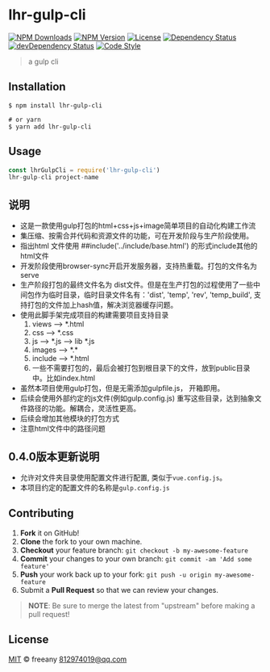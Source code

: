 # lhr-gulp-cli

[![NPM Downloads][downloads-image]][downloads-url]
[![NPM Version][version-image]][version-url]
[![License][license-image]][license-url]
[![Dependency Status][dependency-image]][dependency-url]
[![devDependency Status][devdependency-image]][devdependency-url]
[![Code Style][style-image]][style-url]

> a gulp cli

## Installation

```shell
$ npm install lhr-gulp-cli

# or yarn
$ yarn add lhr-gulp-cli
```

## Usage

<!-- TODO: Introduction of API use -->

```javascript
const lhrGulpCli = require('lhr-gulp-cli')
lhr-gulp-cli project-name
```

## 说明
- 这是一款使用gulp打包的html+css+js+image简单项目的自动化构建工作流
- 集压缩、按需合并代码和资源文件的功能，可在开发阶段与生产阶段使用。
- 指出html 文件使用  ##include('../include/base.html') 的形式include其他的html文件
- 开发阶段使用browser-sync开启开发服务器，支持热重载。打包的文件名为serve
- 生产阶段打包的最终文件名为 dist文件。但是在生产打包的过程使用了一些中间包作为临时目录，临时目录文件名有：'dist', 'temp', 'rev', 'temp_build', 支持打包的文件加上hash值，解决浏览器缓存问题。
- 使用此脚手架完成项目的构建需要项目支持目录
  1. views --> *.html
  2. css --> *.css
  3. js --> *.js 
          --> lib
                *.js
  4. images --> \*.\*
  5. include --> *.html
  7. 一些不需要打包的，最后会被打包到根目录下的文件，放到public目录中。比如index.html
- 虽然本项目使用gulp打包，但是无需添加gulpfile.js， 开箱即用。
- 后续会使用外部约定的js文件(例如gulp.config.js) 重写这些目录，达到抽象文件路径的功能。解耦合，灵活性更高。
- 后续会增加其他模块的打包方式
- 注意html文件中的路径问题


## 0.4.0版本更新说明
- 允许对文件夹目录使用配置文件进行配置, 类似于`vue.config.js`。 
- 本项目约定的配置文件的名称是`gulp.config.js`


## Contributing

1. **Fork** it on GitHub!
2. **Clone** the fork to your own machine.
3. **Checkout** your feature branch: `git checkout -b my-awesome-feature`
4. **Commit** your changes to your own branch: `git commit -am 'Add some feature'`
5. **Push** your work back up to your fork: `git push -u origin my-awesome-feature`
6. Submit a **Pull Request** so that we can review your changes.

> **NOTE**: Be sure to merge the latest from "upstream" before making a pull request!

## License

[MIT](LICENSE) &copy; freeany <812974019@qq.com>



[downloads-image]: https://img.shields.io/npm/dm/lhr-gulp-cli.svg
[downloads-url]: https://npmjs.org/package/lhr-gulp-cli
[version-image]: https://img.shields.io/npm/v/lhr-gulp-cli.svg
[version-url]: https://npmjs.org/package/lhr-gulp-cli
[license-image]: https://img.shields.io/github/license/freenay/lhr-gulp-cli.svg
[license-url]: https://github.com/freenay/lhr-gulp-cli/blob/master/LICENSE
[dependency-image]: https://img.shields.io/david/freenay/lhr-gulp-cli.svg
[dependency-url]: https://david-dm.org/freenay/lhr-gulp-cli
[devdependency-image]: https://img.shields.io/david/dev/freenay/lhr-gulp-cli.svg
[devdependency-url]: https://david-dm.org/freenay/lhr-gulp-cli?type=dev
[style-image]: https://img.shields.io/badge/code_style-standard-brightgreen.svg
[style-url]: https://standardjs.com
